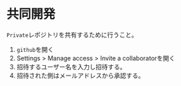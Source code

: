 # 共同開発

`Private`レポジトリを共有するために行うこと。

1. `github`を開く
2. Settings > Manage access > Invite a collaboratorを開く
3. 招待するユーザー名を入力し招待する。
4. 招待された側はメールアドレスから承認する。
　